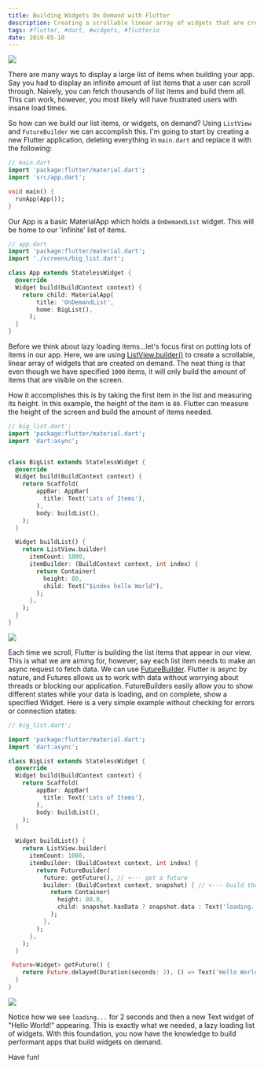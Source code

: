 ```yaml
---
title: Building Widgets On Demand with Flutter
description: Creating a scrollable linear array of widgets that are created on demand is easy with Flutter. While laying out the list, visible children's elements, states and render objects will be created lazily based on the widget's position
tags: #flutter, #dart, #widgets, #flutterio
date: 2019-05-10
---
```


<div class="img-container">
  <img src="https://thepracticaldev.s3.amazonaws.com/i/1v01weepczjqzeh0cdrf.jpg">
</div>

There are many ways to display a large list of items when building your app. Say you had to display an infinite amount of list items that a user can scroll through. Naively, you can fetch thousands of list items and build them all. This can work, however, you most likely will have frustrated users with insane load times.

So how can we build our list items, or widgets, on demand? Using `ListView` and `FutureBuilder` we can accomplish this. I'm going to start by creating a new Flutter application, deleting everything in `main.dart` and replace it with the following:

```dart
// main.dart
import 'package:flutter/material.dart';
import 'src/app.dart';

void main() {
  runApp(App());
}
```

Our App is a basic MaterialApp which holds a `OnDemandList` widget. This will be home to our 'infinite' list of items.

```dart
// app.dart
import 'package:flutter/material.dart';
import './screens/big_list.dart';

class App extends StatelessWidget {
  @override
  Widget build(BuildContext context) {
    return child: MaterialApp(
        title: 'OnDemandList',
        home: BigList(),
      );
  }
}
```

Before we think about lazy loading items...let's focus first on putting lots of items in our app. Here, we are using [ListView.builder()](https://docs.flutter.io/flutter/widgets/ListView/ListView.builder.html) to create a scrollable, linear array of widgets that are created on demand. The neat thing is that even though we have specified `1000` items, it will only build the amount of items that are visible on the screen.

How it accomplishes this is by taking the first item in the list and measuring its height. In this example, the height of the item is `80`. Flutter can measure the height of the screen and build the amount of items needed.

```dart
// big_list.dart';
import 'package:flutter/material.dart';
import 'dart:async';


class BigList extends StatelessWidget {
  @override
  Widget build(BuildContext context) {
    return Scaffold(
        appBar: AppBar(
          title: Text('Lots of Items'),
        ),
        body: buildList(),
    );
  }

  Widget buildList() {
    return ListView.builder(
      itemCount: 1000,
      itemBuilder: (BuildContext context, int index) {
        return Container(
          height: 80,
          child: Text("$index hello World"),
        );
      },
    );
  }
}

```

<div class="img-container">
  <img src="https://thepracticaldev.s3.amazonaws.com/i/65bjygtl3kho2nzrkeox.gif">
</div>

Each time we scroll, Flutter is building the list items that appear in our view. This is what we are aiming for, however, say each list item needs to make an async request to fetch data. We can use [FutureBuilder](https://docs.flutter.io/flutter/widgets/FutureBuilder-class.html). Flutter is async by nature, and Futures allows us to work with data without worrying about threads or blocking our application. FutureBuilders easily allow you to show different states while your data is loading, and on complete, show a specified Widget. Here is a very simple example without checking for errors or connection states:

```dart
// big_list.dart';

import 'package:flutter/material.dart';
import 'dart:async';

class BigList extends StatelessWidget {
  @override
  Widget build(BuildContext context) {
    return Scaffold(
        appBar: AppBar(
          title: Text('Lots of Items'),
        ),
        body: buildList(),
    );
  }

  Widget buildList() {
    return ListView.builder(
      itemCount: 1000,
      itemBuilder: (BuildContext context, int index) {
        return FutureBuilder(
          future: getFuture(), // <--- get a future
          builder: (BuildContext context, snapshot) { // <--- build the things.
            return Container(
              height: 80.0,
              child: snapshot.hasData ? snapshot.data : Text('loading..'),
            );
          },
        );
      },
    );
  }

 Future<Widget> getFuture() {
    return Future.delayed(Duration(seconds: 2), () => Text('Hello World!'));
  }
}
```

<div class="img-container">
  <img src="https://thepracticaldev.s3.amazonaws.com/i/ujxp4sci5iulopm3cub8.gif">
</div>

Notice how we see `loading...` for 2 seconds and then a new Text widget of "Hello World!" appearing. This is exactly what we needed, a lazy loading list of widgets. With this foundation, you now have the knowledge to build performant apps that build widgets on demand.

Have fun!
